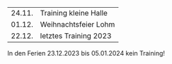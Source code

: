 |              |                                             |
| ------------ | ------------------------------------------- |
| 24.11.       | Training kleine Halle                       |
| 01.12.       | Weihnachtsfeier Lohm                        |
| 22.12.       | letztes Training 2023                      |

In den Ferien 23.12.2023 bis 05.01.2024 kein Training!

